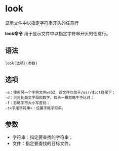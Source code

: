 look
===

显示文件中以指定字符串开头的任意行


**look命令** 用于显示文件中以指定字符串开头的任意行。

##  语法

```
look(选项)(参数)
```

##  选项

```
-a：使用另一个字典文件web2，该文件也位于/usr/dict目录下；
-d：只对比英文字母和数字，其余一概忽略不予比对；
-f：忽略字符大小写差别；
-t<字尾字符串>：设置字尾字符串。
```

##  参数

*   字符串：指定要查找的字符串；
*   文件：指定要查找的目标文件。


